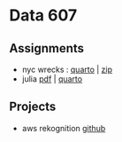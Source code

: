 # Data 607

## Assignments

* nyc wrecks : [quarto](./week1//assignment/assignment1.qmd) | [zip](./week1/assignment/assignment1.zip)
* julia [pdf](./week2/julia.pdf) | [quarto](./week2/julia.qmd)

## Projects
* aws rekognition [github](./projects/rekognition-demo/)